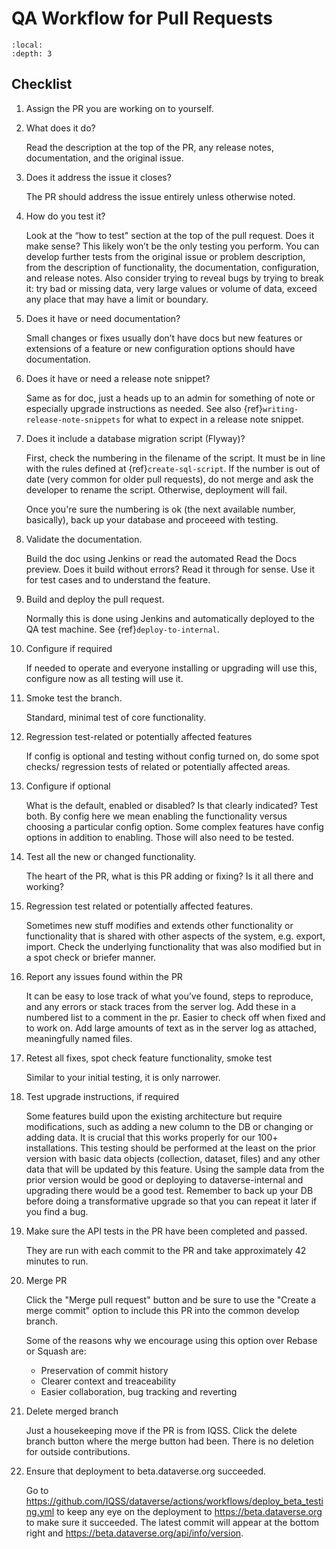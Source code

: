 # QA Workflow for Pull Requests

```{contents} Contents:
:local: 
:depth: 3
```
## Checklist

1. Assign the PR you are working on to yourself.

1. What does it do?

    Read the description at the top of the PR, any release notes, documentation, and the original issue.

1. Does it address the issue it closes? 

    The PR should address the issue entirely unless otherwise noted.

1. How do you test it?
    
    Look at the “how to test" section at the top of the pull request. Does it make sense? This likely won’t be the only testing you perform. You can develop further tests from the original issue or problem description, from the description of functionality, the documentation, configuration, and release notes. Also consider trying to reveal bugs by trying to break it: try bad or missing data, very large values or volume of data, exceed any place that may have a limit or boundary.

1. Does it have or need documentation?

    Small changes or fixes usually don’t have docs but new features or extensions of a feature or new configuration options should have documentation.

1. Does it have or need a release note snippet?

    Same as for doc, just a heads up to an admin for something of note or especially upgrade instructions as needed. See also {ref}`writing-release-note-snippets` for what to expect in a release note snippet.

1. Does it include a database migration script (Flyway)?
    
    First, check the numbering in the filename of the script. It must be in line with the rules defined at {ref}`create-sql-script`. If the number is out of date (very common for older pull requests), do not merge and ask the developer to rename the script. Otherwise, deployment will fail.

    Once you're sure the numbering is ok (the next available number, basically), back up your database and proceeed with testing.

1. Validate the documentation.

    Build the doc using Jenkins or read the automated Read the Docs preview. Does it build without errors?
    Read it through for sense.
    Use it for test cases and to understand the feature.

1. Build and deploy the pull request.

    Normally this is done using Jenkins and automatically deployed to the QA test machine. See {ref}`deploy-to-internal`.

1. Configure if required

    If needed to operate and everyone installing or upgrading will use this, configure now as all testing will use it.

1. Smoke test the branch.
    
    Standard, minimal test of core functionality.

1. Regression test-related or potentially affected features

    If config is optional and testing without config turned on, do some spot checks/ regression tests of related or potentially affected areas. 

1. Configure if optional

    What is the default, enabled or disabled? Is that clearly indicated? Test both.
    By config here we mean enabling the functionality versus choosing a particular config option. Some complex features have config options in addition to enabling. Those will also need to be tested.

1. Test all the new or changed functionality.

    The heart of the PR, what is this PR adding or fixing? Is it all there and working?

1. Regression test related or potentially affected features.
    
    Sometimes new stuff modifies and extends other functionality or functionality that is shared with other aspects of the system, e.g. export, import. Check the underlying functionality that was also modified but in a spot check or briefer manner.

1. Report any issues found within the PR

    It can be easy to lose track of what you’ve found, steps to reproduce, and any errors or stack traces from the server log. Add these in a numbered list to a comment in the pr. Easier to check off when fixed and to work on. Add large amounts of text as in the server log as attached, meaningfully named files.

1. Retest all fixes, spot check feature functionality, smoke test
    
    Similar to your initial testing, it is only narrower.

1. Test upgrade instructions, if required

    Some features build upon the existing architecture but require modifications, such as adding a new column to the DB or changing or adding data. It is crucial that this works properly for our 100+ installations. This testing should be performed at the least on the prior version with basic data objects (collection, dataset, files) and any other data that will be updated by this feature. Using the sample data from the prior version would be good or deploying to dataverse-internal and upgrading there would be a good test. Remember to back up your DB before doing a transformative upgrade so that you can repeat it later if you find a bug.

1. Make sure the API tests in the PR have been completed and passed.
   
    They are run with each commit to the PR and take approximately 42 minutes to run.

1. Merge PR
    
    Click the "Merge pull request" button and be sure to use the "Create a merge commit" option to include this PR into the common develop branch.

    Some of the reasons why we encourage using this option over Rebase or Squash are:

    - Preservation of commit history
    - Clearer context and treaceability
    - Easier collaboration, bug tracking and reverting

1. Delete merged branch
    
    Just a housekeeping move if the PR is from IQSS. Click the delete branch button where the merge button had been. There is no deletion for outside contributions.

1. Ensure that deployment to beta.dataverse.org succeeded.

    Go to <https://github.com/IQSS/dataverse/actions/workflows/deploy_beta_testing.yml> to keep any eye on the deployment to <https://beta.dataverse.org> to make sure it succeeded. The latest commit will appear at the bottom right and <https://beta.dataverse.org/api/info/version>.  
